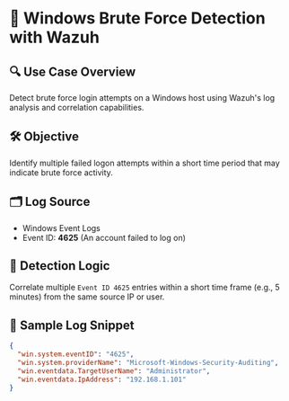 # 🚨 Windows Brute Force Detection with Wazuh

## 🔍 Use Case Overview
Detect brute force login attempts on a Windows host using Wazuh's log analysis and correlation capabilities.


## 🛠️ Objective
Identify multiple failed logon attempts within a short time period that may indicate brute force activity.


## 🗂️ Log Source
- Windows Event Logs
- Event ID: **4625** (An account failed to log on)


## 📏 Detection Logic
Correlate multiple `Event ID 4625` entries within a short time frame (e.g., 5 minutes) from the same source IP or user.


## 🧪 Sample Log Snippet

```json
{
  "win.system.eventID": "4625",
  "win.system.providerName": "Microsoft-Windows-Security-Auditing",
  "win.eventdata.TargetUserName": "Administrator",
  "win.eventdata.IpAddress": "192.168.1.101"
}

